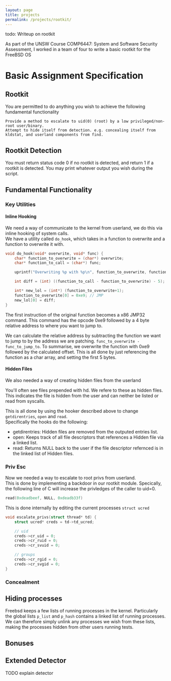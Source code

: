 ```yaml
---
layout: page
title: projects
permalink: /projects/rootkit/
---
```


todo:
Writeup on rootkit

As part of the UNSW Course COMP6447: System and Software Security Assessment, I worked in a team of four to write a basic rootkit for the FreeBSD OS

# Basic Assignment Specification
## Rootkit

You are permitted to do anything you wish to achieve the following fundamental functionality

    Provide a method to escalate to uid(0) (root) by a low privileged/non-root user/binary.
    Attempt to hide itself from detection. e.g. concealing itself from kldstat, and userland components from find.

## Rootkit Detection

You must return status code 0 if no rootkit is detected, and return 1 if a rootkit is detected. You may print whatever output you wish during the script.

## Fundamental Functionality


### Key Utilities 

#### Inline Hooking

We need a way of communicate to the kernel from userland, we do this via inline hooking of system calls.<br />
We have a utility called `do_hook`, which takes in a function to overwrite and a function to overwrite it with.<br />
```c
void do_hook(void* overwrite, void* func) {
	char* function_to_overwrite = (char*) overwrite;
	char* function_to_call = (char*) func;

	uprintf("Overwriting %p with %p\n", function_to_overwrite, function_to_call);

	int diff = (int) ((function_to_call - function_to_overwrite) - 5);

	int* new_lol = (int*) (function_to_overwrite+1);
	function_to_overwrite[0] = 0xe9; // JMP
	new_lol[0] = diff;
}
```

The first instruction of the original function becomes a x86 JMP32 command. This command has the opcode 0xe9 followed by a 4 byte relative address to where you want to jump to. <br />

We can calculate the relative address by subtracting the function we want to jump to by the address we are patching. `func_to_overwrite - func_to_jump_to`.
To summarise, we overwrite the function with 0xe9 followed by the calculated offset. This is all done by just referencing the function as a char array, and setting the first 5 bytes.

#### Hidden Files

We also needed a way of creating hidden files from the userland <br />

You'll often see files prepended with hd. We refere to these as hidden files. This indicates the file is hidden from the user and can neither be listed or read from syscalls. <br />

This is all done by using the hooker described above to change `getdirentries`, `open` and `read`.<br />
Specifically the hooks do the following:

* getdirentries: Hidden files are removed from the outputed entries list.
* open: Keeps track of all file descriptors that references a Hidden file via a linked list.
* read: Returns NULL back to the user if the file descriptor refernced is in the linked list of Hidden files.

### Priv Esc

Now we needed a way to escalate to root privs from userland. <br />
This is done by implementing a backdoor in our rootkit module. Specically, the following line of C will increase the privledges of the caller to uid=0.
```c
read(0xdeadbeef, NULL, 0xdeadb33f)
```

This is done internally by editing the current processes `struct ucred`

```c
void escalate_privs(struct thread* td) {
    struct ucred* creds = td->td_ucred;

    // uid
    creds->cr_uid = 0;
    creds->cr_ruid = 0;
    creds->cr_svuid = 0;

    // groups
    creds->cr_rgid = 0;
    creds->cr_svgid = 0;
}
```

### Concealment

## Hiding processes

Freebsd keeps a few lists of running processes in the kernel. Particularly the global lists `p_list` and `p_hash` contains a linked list of running processes. We can therefore simply unlink any processes we wish from these lists, making the processes hidden from other users running tests.

## Bonuses



## Extended Detector

TODO explain detector


